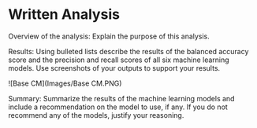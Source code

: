 # Written Analysis

Overview of the analysis: Explain the purpose of this analysis.

Results: Using bulleted lists describe the results of the balanced accuracy score and the precision and recall scores of all six machine learning models. Use screenshots of your outputs to support your results.

![Base CM](Images/Base CM.PNG)

Summary: Summarize the results of the machine learning models and include a recommendation on the model to use, if any. If you do not recommend any of the models, justify your reasoning.

